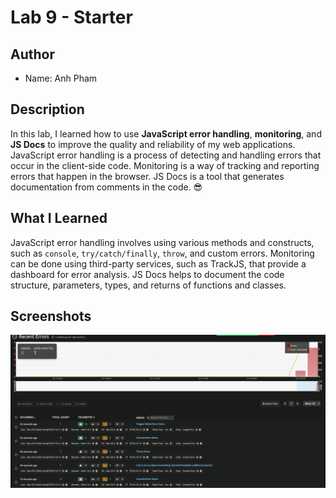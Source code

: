 # Lab 9 - Starter

## Author
- Name: Anh Pham

## Description
In this lab, I learned how to use **JavaScript error handling**, **monitoring**, and **JS Docs** to improve the quality and reliability of my web applications. JavaScript error handling is a process of detecting and handling errors that occur in the client-side code. Monitoring is a way of tracking and reporting errors that happen in the browser. JS Docs is a tool that generates documentation from comments in the code. 😎

## What I Learned
JavaScript error handling involves using various methods and constructs, such as `console`, `try/catch/finally`, `throw`, and custom errors. Monitoring can be done using third-party services, such as TrackJS, that provide a dashboard for error analysis. JS Docs helps to document the code structure, parameters, types, and returns of functions and classes.

## Screenshots
![TrackJS](./assets/screenshots/trackjs.png)